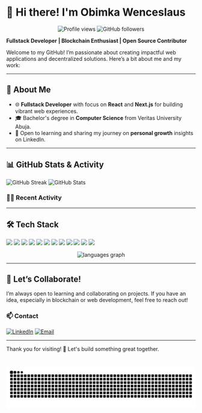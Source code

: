 # 👋 Hi there! I'm Obimka Wenceslaus

<p align="center">
  <img src="https://komarev.com/ghpvc/?username=Wence17&color=green" alt="Profile views">
  <img src="https://img.shields.io/github/followers/Wence17?label=Follow&style=social" alt="GitHub followers">
<!--   <img src="https://img.shields.io/badge/Blockchain%20Developer-Move-brightgreen" alt="Blockchain Developer"> -->
</p>

**Fullstack Developer | Blockchain Enthusiast | Open Source Contributor**

Welcome to my GitHub! I’m passionate about creating impactful web applications and decentralized solutions. Here’s a bit about me and my work:

---

## 🚀 About Me

- 🌐 **Fullstack Developer** with focus on **React** and **Next.js** for building vibrant web experiences.
- 🎓 Bachelor's degree in **Computer Science** from Veritas University Abuja.
- 📘 Open to learning and sharing my journey on **personal growth** insights on LinkedIn.

---

## 📊 GitHub Stats & Activity

<p align="left">
  <img src="https://github-readme-streak-stats.herokuapp.com/?user=Wence17&theme=dark&hide_border=true" alt="GitHub Streak">
  <img src="https://github-readme-stats.vercel.app/api?username=Wence17&show_icons=true&theme=dark&hide_border=true" alt="GitHub Stats">
  </p>

### 👨‍💻 Recent Activity
<!--START_SECTION:activity-->
<!--END_SECTION:activity-->

---

## 🛠️ Tech Stack

<p align="left">
  <img src="https://img.shields.io/badge/Code-React-blue?logo=react&logoColor=white">
  <img src="https://img.shields.io/badge/Code-HTML5-E34F26?logo=html5&logoColor=white">
  <img src="https://img.shields.io/badge/Code-Next.js-black?logo=next.js&logoColor=white">
  <img src="https://img.shields.io/badge/Code-Node.js-green?logo=node.js&logoColor=white">
  <img src="https://img.shields.io/badge/Code-Express.js-darkgreen?logo=express&logoColor=white">
  <img src="https://img.shields.io/badge/Language-JavaScript-F7DF1E?logo=javascript&logoColor=yellow">
  <img src="https://img.shields.io/badge/Language-TypeScript-3178C6?logo=typescript&logoColor=white">
  <img src="https://img.shields.io/badge/Language-CSS3-1572B6?logo=css3&logoColor=white">
  <img src="https://img.shields.io/badge/Tools-TailwindCSS-blue?logo=tailwindcss&logoColor=white">
  <img src="https://img.shields.io/badge/Tools-Git-F05032?logo=git&logoColor=white">
  <img src="https://img.shields.io/badge/Tools-Postman-FF6C37?logo=postman&logoColor=white">
  <img src="https://img.shields.io/badge/ES%20Modules-3178C6?logoColor=white">
</p>

<p align="center"><img src="https://github-readme-stats.vercel.app/api/top-langs?username=Wence17&locale=en&hide_title=false&layout=compact&langs_count=5&theme=dracula&hide_border=true" alt="languages graph"  /></p>

---

## 🤝 Let’s Collaborate!

I’m always open to learning and collaborating on projects. If you have an idea, especially in blockchain or web development, feel free to reach out!

### 📫 Contact

<p align="left">
  <a href="https://linkedin.com/in/wenceslaus-obimka-ab5172295"><img src="https://img.shields.io/badge/LinkedIn-blue?logo=linkedin&logoColor=white" alt="LinkedIn"></a>
  <a href="mailto:obimkasomto@gmail.com"><img src="https://img.shields.io/badge/Email-red?logo=gmail&logoColor=white" alt="Email"></a>
</p>

---

Thank you for visiting! 🌟 Let's build something great together.

###

<br clear="both">

<img src="https://raw.githubusercontent.com/Wence17/Wence17/output/snake.svg" alt="Snake animation" />

###
